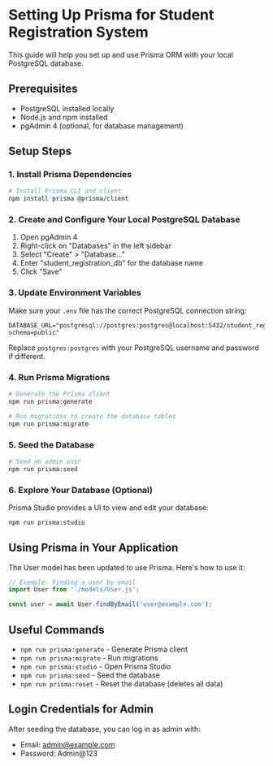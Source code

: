# Setting Up Prisma for Student Registration System

This guide will help you set up and use Prisma ORM with your local PostgreSQL database.

## Prerequisites

- PostgreSQL installed locally
- Node.js and npm installed
- pgAdmin 4 (optional, for database management)

## Setup Steps

### 1. Install Prisma Dependencies

```bash
# Install Prisma CLI and client
npm install prisma @prisma/client
```

### 2. Create and Configure Your Local PostgreSQL Database

1. Open pgAdmin 4
2. Right-click on "Databases" in the left sidebar
3. Select "Create" > "Database..."
4. Enter "student_registration_db" for the database name
5. Click "Save"

### 3. Update Environment Variables

Make sure your `.env` file has the correct PostgreSQL connection string:

```
DATABASE_URL="postgresql://postgres:postgres@localhost:5432/student_registration_db?schema=public"
```

Replace `postgres:postgres` with your PostgreSQL username and password if different.

### 4. Run Prisma Migrations

```bash
# Generate the Prisma client
npm run prisma:generate

# Run migrations to create the database tables
npm run prisma:migrate
```

### 5. Seed the Database

```bash
# Seed an admin user
npm run prisma:seed
```

### 6. Explore Your Database (Optional)

Prisma Studio provides a UI to view and edit your database:

```bash
npm run prisma:studio
```

## Using Prisma in Your Application

The User model has been updated to use Prisma. Here's how to use it:

```javascript
// Example: Finding a user by email
import User from './models/User.js';

const user = await User.findByEmail('user@example.com');
```

## Useful Commands

- `npm run prisma:generate` - Generate Prisma client
- `npm run prisma:migrate` - Run migrations
- `npm run prisma:studio` - Open Prisma Studio
- `npm run prisma:seed` - Seed the database
- `npm run prisma:reset` - Reset the database (deletes all data)

## Login Credentials for Admin

After seeding the database, you can log in as admin with:

- Email: admin@example.com
- Password: Admin@123
